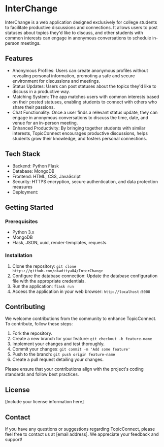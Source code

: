 # InterChange

InterChange is a web application designed exclusively for college students to facilitate productive discussions and connections. It allows users to post statuses about topics they'd like to discuss, and other students with common interests can engage in anonymous conversations to schedule in-person meetings.

## Features

- Anonymous Profiles: Users can create anonymous profiles without revealing personal information, promoting a safe and secure environment for discussions and meetings.
- Status Updates: Users can post statuses about the topics they'd like to discuss in a productive way.
- Matching System: The app matches users with common interests based on their posted statuses, enabling students to connect with others who share their passions.
- Chat Functionality: Once a user finds a relevant status update, they can engage in anonymous conversations to discuss the time, date, and venue for an in-person meeting.
- Enhanced Productivity: By bringing together students with similar interests, TopicConnect encourages productive discussions, helps students grow their knowledge, and fosters personal connections.

## Tech Stack

- Backend: Python Flask
- Database: MongoDB
- Frontend: HTML, CSS, JavaScript
- Security: HTTPS encryption, secure authentication, and data protection measures
- Deployment: <Platform to be decided>

## Getting Started

### Prerequisites

- Python 3.x
- MongoDB 
- Flask, JSON, uuid, render-templates, requests

### Installation

1. Clone the repository: `git clone https://github.com/okaditya84/InterChange`
2. Configure the database connection: Update the database configuration file with the appropriate credentials.
3. Run the application: `flask run`
4. Access the application in your web browser: `http://localhost:5000`

## Contributing

We welcome contributions from the community to enhance TopicConnect. To contribute, follow these steps:

1. Fork the repository.
2. Create a new branch for your feature: `git checkout -b feature-name`
3. Implement your changes and test thoroughly.
4. Commit your changes: `git commit -m 'Add some feature'`
5. Push to the branch: `git push origin feature-name`
6. Create a pull request detailing your changes.

Please ensure that your contributions align with the project's coding standards and follow best practices.

## License

[Include your license information here]

## Contact

If you have any questions or suggestions regarding TopicConnect, please feel free to contact us at [email address]. We appreciate your feedback and support!

